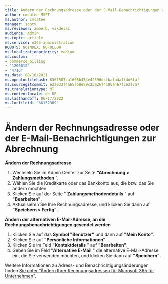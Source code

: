 ```yaml
---
title: Ändern der Rechnungsadresse oder der E-Mail-Benachrichtigungen zur Abrechnung
author: cmcatee-MSFT
ms.author: cmcatee
manager: scotv
ms.reviewer: amberb, vikdesai
audience: Admin
ms.topic: article
ms.service: o365-administration
ROBOTS: NOINDEX, NOFOLLOW
ms.localizationpriority: medium
ms.custom:
- commerce_billing
- "1200012"
- "4716"
ms.date: 08/10/2021
ms.openlocfilehash: 8361587ca1605b454e42596dcfbafa4a1f4d6faf
ms.sourcegitcommit: e2ae33f4a65ab8e99c25a26f4106a467fce2f7a7
ms.translationtype: MT
ms.contentlocale: de-DE
ms.lasthandoff: 06/17/2022
ms.locfileid: "66152389"
---
```

# <a name="change-billing-address-or-billing-email-notifications"></a>Ändern der Rechnungsadresse oder der E-Mail-Benachrichtigungen zur Abrechnung

**Ändern der Rechnungsadresse**

1. Wechseln Sie im Admin Center zur Seite **"Abrechnung > [Zahlungsmethoden](https://go.microsoft.com/fwlink/p/?linkid=2018806)** ".
2. Wählen Sie die Kreditkarte oder das Bankkonto aus, die bzw. das Sie ändern möchten.
3. Klicken Sie auf der Seite " **Zahlungsmethodendetails** " auf **"Bearbeiten"**.
4. Aktualisieren Sie Ihre Rechnungsadresse, und klicken Sie dann auf **"Speichern > Fertig"**.

**Ändern der alternativen E-Mail-Adresse, an die Rechnungsbenachrichtigungen gesendet werden** 

1. Klicken Sie auf das **Symbol "Benutzer"** und dann auf **"Mein Konto"**.
2. Klicken Sie auf **"Persönliche Informationen"**.
3. Klicken Sie im Feld **"Kontaktdetails** " auf **"Bearbeiten"**.
4. Geben Sie im Feld **"Alternative E-Mail** " die alternative E-Mail-Adresse ein, die Sie verwenden möchten, und klicken Sie dann auf **"Speichern"**.

Weitere Informationen zu Adress- und Benachrichtigungsänderungen finden [Sie unter "Ändern Ihrer Rechnungsadressen für Microsoft 365 für Unternehmen](https://docs.microsoft.com/microsoft-365/commerce/billing-and-payments/change-your-billing-addresses)".
